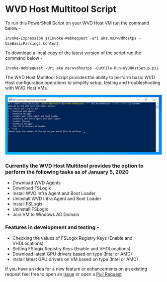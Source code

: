 # WVD Host Multitool Script

To run this PowerShell Script on your WVD Host VM run the command below - 

`Invoke-Expression $(Invoke-WebRequest -uri aka.ms/wvdhostps -UseBasicParsing).Content`

To download a local copy of the latest version of the script run the command below - 

`Invoke-WebRequest -Uri aka.ms/wvdhostps -OutFile Run-WVDHostSetup.ps1`

The WVD Host Multitool Script provides the ability to perform basic WVD Host configuration operations to simplify setup, testing and troubleshooting with WVD Host VMs. 

![PowerShell Screenshot](/images/wvdhostpsscreenshot01.png)

### Currently the WVD Host Multitool provides the option to perform the following tasks as of January 5, 2020

- Download WVD Agents
- Download FSLogix 
- Install WVD Infra Agent and Boot Loader
- Uninstall WVD Infra Agent and Boot Loader
- Install FSLogix
- Uninstall FSLogix
- Join VM to Windows AD Domain

### Features in development and testing - 

- Checking the values of FSLogix Registry Keys (Enable and VHDLocations)
- Setting FSlogix Registry Keys (Enable and VHDLocations)
- Download latest GPU drivers based on type (Intel or AMD)
- Install latest GPU drivers on VM based on type (Intel or AMD)

If you have an idea for a new feature or enhancements on an existing request feel free to open an [Issue](https://github.com/cocallaw/AzWVD-HostSetup/issues) or open a [Pull Request](https://github.com/cocallaw/AzWVD-HostSetup/pulls)
